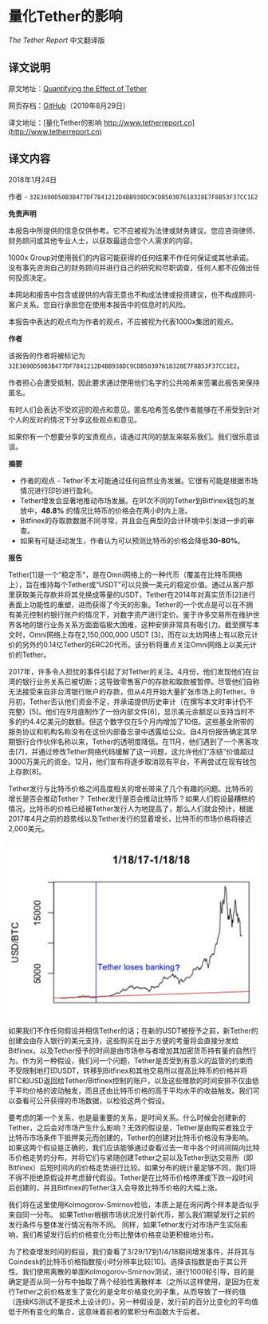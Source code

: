# 量化Tether的影响

*The Tether Report* 中文翻译版

## 译文说明

原文地址：[Quantifying the Effect of Tether](https://www.tetherreport.com)

网页存档：[GitHub](https://github.com/tianshanghong/tether-report-cn/tree/master/archive)（2019年8月29日）

译文地址：[量化Tether的影响 http://www.tetherreport.cn](http://www.tetherreport.cn)

## 译文内容

2018年1月24日

作者 - `32E3690D50B3B477DF7841212D4BB938DC9CDB50307618328E7F8B53F37CC1E2`

**免责声明**

本报告中所提供的信息仅供参考。它不应被视为法律或财务建议。您应咨询律师、财务顾问或其他专业人士，以获取最适合您个人需求的内容。

1000x Group对使用我们的内容可能获得的任何结果不作任何保证或其他承诺。没有事先咨询自己的财务顾问并进行自己的研究和尽职调查，任何人都不应做出任何投资决定。

本网站和报告中包含或提供的内容无意也不构成法律或投资建议，也不构成顾问-客户关系。您自行承担您在使用本报告中的信息时的风险。

本报告中表达的观点均为作者的观点，不应被视为代表1000x集团的观点。

**作者**

该报告的作者将被标记为 `32E3690D50B3B477DF7841212D4BB938DC9CDB50307618328E7F8B53F37CC1E2`。

作者担心会遭受抵制，因此要求通过使用他们名字的公共哈希来签署此报告来保持匿名。

有时人们会表达不受欢迎的观点和意见。匿名哈希签名使作者能够在不用受到针对个人的反对的情况下分享这些观点和意见。

如果你有一个想要分享的宝贵观点，请通过共同的朋友来联系我们。我们很乐意谈谈。

**摘要**

 - 作者的观点 - Tether不太可能通过任何自然业务发展。它很有可能是根据市场情况进行印钞进行盈利。
 - Tether增发会显著地推动市场发展。在91次不同的Tether到Bitfinex钱包的发放中，**48.8%** 的情况比特币的价格会在两小时内上涨。
 - Bitfinex的存取款数据不同寻常，并且会在典型的会计环境中引发进一步的审查。
 - 如果有可疑活动发生，作者认为可以预测比特币的价格会降低**30-80%**。

**报告**

Tether[1]是一个“稳定币”，是在Omni网络上的一种代币（覆盖在比特币网络上），旨在维持每个Tether或“USDT”可以兑换一美元的稳定价值。通过从客户那里获取美元存款并将其兑换成等量的USDT，Tether在2014年对真实货币[2]进行表面上功能性的重塑，进而获得了今天的形象。Tether的一个优点是可以在不拥有美元控制的银行账户的情况下，对数字资产进行定价。鉴于许多交易所在维护世界各地的银行业务关系方面面临极大困难，这种安排非常具有吸引力。截至撰写本文时，Omni网络上存在2,150,000,000 USDT [3]，而在以太坊网络上有以欧元计价的另外约0.14亿Tether的ERC20代币。该分析将重点关注Omni网络上以美元计价的Tether。

2017年，许多令人担忧的事件引起了对Tether的关注。4月份，他们发现他们在台湾的银行业务关系已被切断；这导致零售客户的存款和取款被暂停。尽管他们自称无法接受来自非台湾银行账户的存款，但从4月开始大量扩张市场上的Tether。9月初，Tether否认他们资金不足，并承诺提供历史审计（在撰写本文时审计仍不完整）[5]。他们在9月底制作了一份内部文件[6]，显示美元余额足以支持当时不多的约4.4亿美元的数额。但这个数字仅在5个月内增加了10倍。这些基金附带的服务协议和机构名称没有在这份内部备忘录中透露给公众。自4月份报告确定其早期银行合作伙伴名称以来，Tether的透明度降低。在11月，他们遇到了一个黑客攻击[7]，并通过修改Tether网络代码缓解了这一问题，这允许他们“冻结”价值超过3000万美元的资金。12月，他们宣布将逐步取消现有平台，不再尝试在现有钱包上存款[8]。

Tether发行与比特币价格之间高度相关的增长带来了几个有趣的问题。比特币的增长是否会推动Tether？ Tether发行是否会推动比特币？如果人们假设最糟糕的情况，比特币的价格已经被Tether发行人为地提高了，那么人们就会预计，根据2017年4月之前的趋势线以及Tether发行的显着增长，比特币的市场价格将接近2,000美元。

![](https://raw.githubusercontent.com/tianshanghong/tether-report-cn/master/archive/images/image4.jpg)

如果我们不作任何假设并相信Tether的话；在新的USDT被授予之前，新Tether的创建会由存入银行的美元支持，这些购买在出于方便的考量将会直接分发给Bitfinex，以及Tether授予的时间是由市场参与者增加其加密货币持有量的自然行为。作为另一种假设，我们问一个问题，Tether是否受到有意义的监管的约束而不受限制地打印USDT，转移到Bitfinex和其他交易所以提高比特币的价格并将BTC和USD返回给Tether/Bitfinex控制的账户，以及这些赠款的时间安排不仅由低于平均价格的波动触发，而且还由比特币价格的高于平均水平的收益触发。我们可以查看可公开获得的市场数据，以检验这两个假设。

要考虑的第一个关系，也是最重要的关系，是时间关系。什么时候会创建新的Tether，之后会对市场产生什么影响？无效的假设是，Tether是由购买者独立于比特币市场条件下抵押美元而创建的，Tether的创建对比特币价格没有净影响。如果这两个假设是正确的，我们应该能够通过查看过去一年中各个时间间隔内比特币价格走势的分布，并将它们与紧随创建Tether之前以及Tether到达交易所（即Bitfinex）后短时间内的价格走势进行比较。如果分布的统计量足够不同，我们将不得不拒绝原假设并考虑替代假设。Tether是在比特币价格停滞或下跌一段时间后创建的，并且Bitfinex的Tether注入会导致比特币价格的大幅上涨。

我们将在这里使用Kolmogorov-Smirnov检验，本质上是在询问两个样本是否似乎来自同一分布。 如果Tether根据市场状况发行新代币，那么我们期望发行之前的发行条件与整体发行情况有所不同。 同样，如果Tether发行对市场产生实际影响，我们希望发行后的价格变化分布比整体价格变动更积极地分布。

为了检查增发时间的假设，我们查看了3/29/17到1/4/18期间增发事件，并将其与Coindesk的比特币价格指数按小时分辨率比较[10]。选择该指数是由于其公开性。我们使用离散的单面Kolmogorov-Smirnov测试，进行1000轮引导，目的是确定是否从同一分布中抽取了两个经验性离散样本（之所以这样使用，是因为在发行Tether之前价格发生了变化的是全年价格变化的子集，从而导致了一样的值（连续KS测试不是技术上设计的）。另一种假设是，发行前的百分比变化的平均值低于所有变化的集合，这意味着前者的累积分布函数大于后者。
